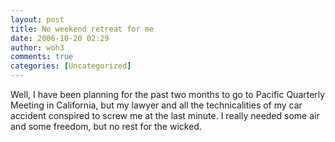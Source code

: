 ```yaml
---
layout: post
title: No weekend retreat for me
date: 2006-10-20 02:29
author: woh3
comments: true
categories: [Uncategorized]
---
```

Well, I have been planning for the past two months to go to Pacific Quarterly Meeting in California, but my lawyer and all the technicalities of my car accident conspired to screw me at the last minute. I really needed some air and some freedom, but no rest for the wicked.
